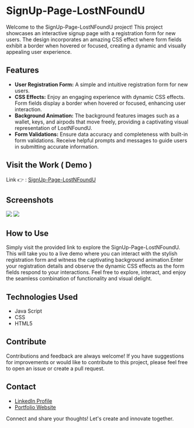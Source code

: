 # SignUp-Page-LostNFoundU

Welcome to the SignUp-Page-LostNFoundU project! This project showcases an interactive signup page with a registration form for new users. The design incorporates an amazing CSS effect where form fields exhibit a border when hovered or focused, creating a dynamic and visually appealing user experience.

## Features

- **User Registration Form:** A simple and intuitive registration form for new users.
- **CSS Effects:** Enjoy an engaging experience with dynamic CSS effects. Form fields display a border when hovered or focused, enhancing user interaction.
- **Background Animation:** The background features images such as a wallet, keys, and airpods that move freely, providing a captivating visual representation of LostNFoundU.
- **Form Validations:** Ensure data accuracy and completeness with built-in form validations. Receive helpful prompts and messages to guide users in submitting accurate information.

## Visit the Work ( Demo )
Link 👉 : [SignUp-Page-LostNFoundU](https://nithishgitsrc.github.io/Frontend-Works-Showcase/SignUp-Page-LostNFoundU/SignUp.html)

## Screenshots

<img src="https://github.com/NithishGitSrc/Frontend-Works-Showcase/assets/126682106/34191659-4282-402d-83b3-74225f6c0983.png" />
<img src="https://github.com/NithishGitSrc/Frontend-Works-Showcase/assets/126682106/1dd1cfaa-6cf8-4f2f-8cb4-39b487a74c76.png"   />


## How to Use

Simply visit the provided link to explore the SignUp-Page-LostNFoundU. This will take you to a live demo where you can interact with the stylish registration form and witness the captivating background animation.Enter your registration details and observe the dynamic CSS effects as the form fields respond to your interactions.
Feel free to explore, interact, and enjoy the seamless combination of functionality and visual delight.

## Technologies Used

- Java Script
- CSS
- HTML5

## Contribute

Contributions and feedback are always welcome! If you have suggestions for improvements or would like to contribute to this project, please feel free to open an issue or create a pull request.

## Contact

- [LinkedIn Profile](https://www.linkedin.com/in/nithish-g-65b227239/)
- [Portfolio Website](https://www.nithishg.epizy.com)

Connect and share your thoughts! Let's create and innovate together.
